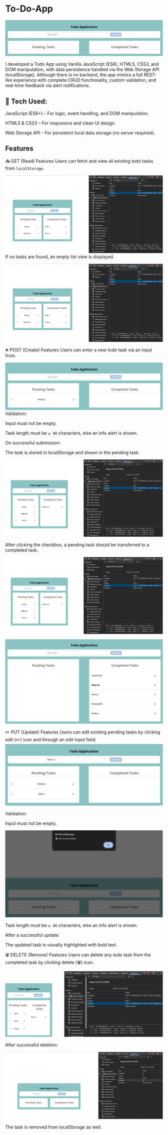 # To-Do-App

![To Do App](photo/image-1.png)

I developed a Todo App using Vanilla JavaScript (ES6), HTML5, CSS3, and DOM manipulation, with data persistence handled via the Web Storage API (localStorage). Although there is no backend, the app mimics a full REST-like experience with complete CRUD functionality, custom validation, and real-time feedback via alert notifications.

## 🔧 Tech Used:

JavaScript (ES6+) – For logic, event handling, and DOM manipulation.

HTML5 & CSS3 – For responsive and clean UI design.

Web Storage API – For persistent local data storage (no server required).

## Features

📥 GET (Read) Features
Users can fetch and view all existing todo tasks from `localStorage`.

![ All existing todo tasks from `localStorage`](photo/image-2.png)
If no tasks are found, an empty list view is displayed.

![If no tasks are found, an empty list view](photo/image-3.png)

➕ POST (Create) Features
Users can enter a new todo task via an input from.

![To enter a new todo task via an input form](photo/image-12.png)
Validation:

Input must not be empty.

Task length must be `≤ 40` characters, else an info alert is shown.

On successful submission:

The task is stored in localStorage and shown in the pending task.

![Task is stored in localStorage and shown in the pending task](photo/image-9.png)

After clicking the checkbox, a pending task should be transferred to a completed task.

![ Before clicking the checkbox](photo/image-10.png)

![ After clicking the checkbox](photo/image-11.png)

✏️ PUT (Update) Features
Users can edit existing pending tasks by clicking edit (✏️) icon and through an edit input field.
![Users can edit existing pending tasks by clicking edit (✏️) icon and through an edit input field](photo/image-6.png)

Validation:

Input must not be empty.

![Input must not be empty](photo/image-4.png)

Task length must be `≤ 40` characters, else an info alert is shown.

After a successful update:

The updated task is visually highlighted with bold text.

🗑️ DELETE (Remove) Features
Users can delete any todo task from the completed task by clicking delete (🗑️) icon.

![Before remove task from prnding and completed task](photo/image-7.png)

After successful deletion:

![After remove task from prnding and completed task](photo/image-8.png)

The task is removed from localStorage as well.
